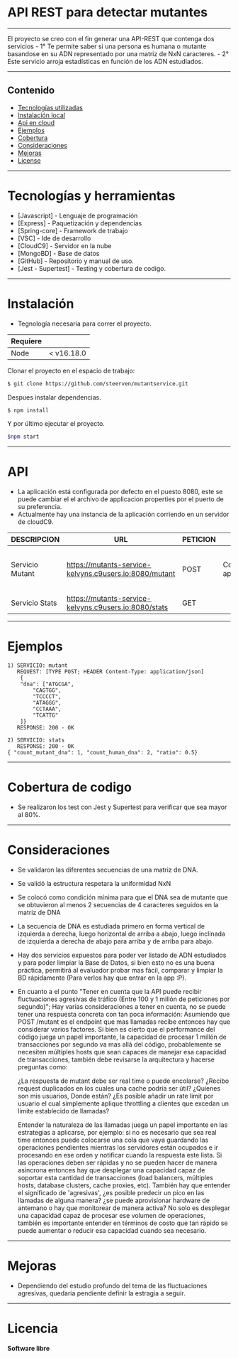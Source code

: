 # API REST para detectar mutantes

---

El proyecto se creo con el fin generar una API-REST que contenga dos servicios
    - 1° Te permite saber si una persona es humana o mutante basandose en su ADN representado por una matriz de NxN caracteres.
    - 2° Este servicio arroja estadísticas en función de los ADN estudiados. 

  ----
## Contenido

- [Tecnologías utilizadas](#install)
- [Instalación local](#instalacion)
- [Api en cloud](#api)
- [Ejemplos](#ejemplos)
- [Cobertura](#Cobertura)
- [Consideraciones](#consideraciones)
- [Mejoras](#mejoras)
- [License](#license)

----

# Tecnologías y herramientas

 * [Javascript] - Lenguaje de programación 
 * [Express] - Paquetización y dependencias
 * [Spring-core] - Framework de trabajo
 * [VSC] - Ide de desarrollo
 * [CloudC9] - Servidor en la nube
 * [MongoBD] - Base de datos
 * [GitHub] - Repositorio y manual de uso.
 * [Jest - Supertest] - Testing y cobertura de codigo.


-------

# Instalación

- Tegnología necesaria para correr el proyecto.

| Requiere |  |
| ------ | ------ |
| Node | < v16.18.0 |

Clonar el proyecto en el espacio de trabajo:
```sh
$ git clone https://github.com/steerven/mutantservice.git
```

Despues instalar dependencias.
```sh
$ npm install
```
Y por último ejecutar el proyecto.
```sh
$npm start
```


------

# API

- La aplicación está configurada por defecto en el puesto 8080, este se puede cambiar el el archivo de applicacion.properties por el puerto de su preferencia.
- Actualmente hay una instancia de la aplicación corriendo en un servidor de cloudC9.

| DESCRIPCION  | URL | PETICION  | HEADER  | RESPUESTA
| ------ | ------ | ------ | ------ | ------ |
| Servicio Mutant | https://mutants-service-kelvyns.c9users.io:8080/mutant | POST | Content-Type: application/json | Devuelve 200 si es mutant o 403 si no lo es.
| Servicio Stats | https://mutants-service-kelvyns.c9users.io:8080/stats | GET |   | JSON

------

# Ejemplos 


	1) SERVICIO: mutant 
  	   REQUEST: [TYPE POST; HEADER Content-Type: application/json]
    	{
    	"dna": ["ATGCGA",
    		"CAGTGG",
    		"TCCCCT",
    		"ATAGGG",
    		"CCTAAA",
    		"TCATTG"
    	]}
	   RESPONSE: 200 - OK
	
	2) SERVICIO: stats
	   RESPONSE: 200 - OK 
	{ "count_mutant_dna": 1, "count_human_dna": 2, "ratio": 0.5}	

------

# Cobertura de codigo

 - Se realizaron los test con Jest y Supertest para verificar que sea mayor al 80%.

------

# Consideraciones
- Se validaron las diferentes secuencias de una matriz de DNA.
- Se validó la estructura respetara la uniformidad NxN
- Se colocó como condición mínima para que el DNA sea de mutante que se obtuvieron al menos 2 secuencias de 4 caracteres seguidos en la matriz de DNA
- La secuencia de DNA es estudiada primero en forma vertical de izquierda a derecha, luego horizontal de arriba a abajo,
luego inclinada de izquierda a derecha de abajo para arriba y de arriba para abajo.
- Hay dos servicios expuestos para poder ver listado de ADN estudiados y para poder limpiar la Base de Datos, si bien esto no es una buena práctica, permitirá al evaluador probar mas fácil, comparar y limpiar la BD rápidamente (Para verlos hay que entrar en la app :P).
- En cuanto a el punto "Tener en cuenta que la API puede recibir fluctuaciones agresivas de tráfico 
 (Entre 100 y 1 millón de peticiones por segundo)"; Hay varias consideraciones a tener en cuenta, 
  no se puede tener una respuesta concreta con tan poca información:
  Asumiendo que POST /mutant es el endpoint que mas llamadas recibe entonces hay que considerar varios 
  factores. Si bien es cierto que el performance del código juega un papel importante, la capacidad de 
  procesar 1 millón de transacciones por segundo va mas allá del código, probablemente se necesiten 
  múltiples hosts que sean capaces de manejar esa capacidad de transacciones, también debe revisarse 
  la arquitectura y hacerse preguntas como:

  ¿La respuesta de mutant debe ser real time o puede encolarse?
  ¿Recibo request duplicados en los cuales una cache podría ser útil?
  ¿Quienes son mis usuarios, Donde están?
  ¿Es posible añadir un rate limit por usuario el cual simplemente aplique throttling a clientes que 
  excedan un limite establecido de llamadas?

  Entender la naturaleza de las llamadas juega un papel importante en las estrategias a aplicarse, por ejemplo: si no es necesario que sea real time entonces puede colocarse una cola que vaya guardando las operaciones pendientes mientras los servidores están ocupados e ir procesando en ese orden y notificar cuando la respuesta este lista. Si las operaciones deben ser rápidas y no se pueden hacer de manera asíncrona entonces hay que desplegar una capacidad capaz de soportar esta cantidad de transacciones (load balancers, múltiples hosts, database clusters, cache proxies, etc). También hay que entender el significado de 'agresivas', 
  ¿es posible predecir un pico en las llamadas de alguna manera? ¿se puede aprovisionar 
  hardware de antemano o hay que monitorear de manera activa? No solo es desplegar una capacidad 
  capaz de procesar ese volumen de operaciones, también es importante entender en términos 
  de costo que tan rápido se puede aumentar o reducir esa capacidad cuando sea necesario.

----
# Mejoras
- Dependiendo del estudio profundo del tema de las fluctuaciones agresivas, quedaria pendiente 
  definir la estragia a seguir.

----

# Licencia


**Software libre**